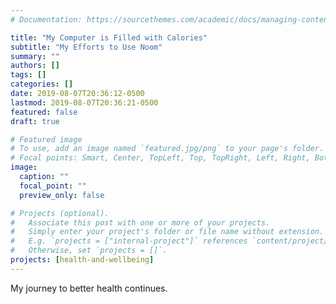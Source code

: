 ```yaml
---
# Documentation: https://sourcethemes.com/academic/docs/managing-content/

title: "My Computer is Filled with Calories"
subtitle: "My Efforts to Use Noom"
summary: ""
authors: []
tags: []
categories: []
date: 2019-08-07T20:36:12-0500
lastmod: 2019-08-07T20:36:21-0500
featured: false
draft: true

# Featured image
# To use, add an image named `featured.jpg/png` to your page's folder.
# Focal points: Smart, Center, TopLeft, Top, TopRight, Left, Right, BottomLeft, Bottom, BottomRight.
image:
  caption: ""
  focal_point: ""
  preview_only: false

# Projects (optional).
#   Associate this post with one or more of your projects.
#   Simply enter your project's folder or file name without extension.
#   E.g. `projects = ["internal-project"]` references `content/project/deep-learning/index.md`.
#   Otherwise, set `projects = []`.
projects: [health-and-wellbeing]
---
```


My journey to better health continues. 